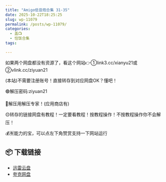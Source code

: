 ```yaml
---
title: "Amigo低音炮合集 31-35"
date: 2025-10-22T18:25:25
slug: wp-11079
permalink: /posts/wp-11079/
categories:
  - 盖📺
  - 恰饭合集
tags:

---
```


如果两个网盘都没有资源了，看这个网站👉①link3.cc/xianyu21或②vlink.cc/ziyuan21

(本站)不需要注册账号！直接转存到对应网盘OK？懂吧！

🟢解压密码:ziyuan21

🔵解压用解压专家！(应用商店有)

🟡转存的链接网盘有教程！一定要看教程！按教程操作！不按教程操作你不会解压！

💰🈶能力的宝，可以点左下角赞赏支持一下网站运行

## 📦 下载链接
- [迅雷云盘](https://blziyuan21.com/pay-download/11079?key=1d3770211d&down_id=0)
- [夸克网盘](https://blziyuan21.com/pay-download/11079?key=1d3770211d&down_id=1)

